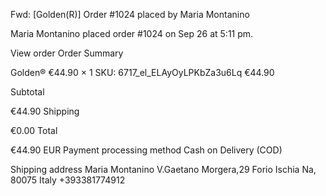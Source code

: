 Fwd: [Golden(R)] Order #1024 placed by Maria Montanino

Maria Montanino placed order #1024 on Sep 26 at 5:11 pm.
 
View order
Order Summary

Golden®
€44.90 × 1
SKU: 6717_el_ELAyOyLPKbZa3u6Lq
€44.90

Subtotal

€44.90
Shipping

€0.00
Total

€44.90 EUR
Payment processing method
Cash on Delivery (COD)


Shipping address
Maria Montanino
V.Gaetano Morgera,29
Forio Ischia Na, 80075
Italy
+393381774912